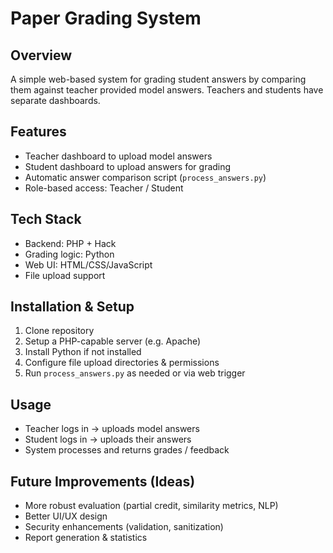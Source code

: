 # Paper Grading System

## Overview  
A simple web-based system for grading student answers by comparing them against teacher provided model answers. Teachers and students have separate dashboards.

## Features  
- Teacher dashboard to upload model answers  
- Student dashboard to upload answers for grading  
- Automatic answer comparison script (`process_answers.py`)  
- Role-based access: Teacher / Student  

## Tech Stack  
- Backend: PHP + Hack  
- Grading logic: Python  
- Web UI: HTML/CSS/JavaScript  
- File upload support  

## Installation & Setup  
1. Clone repository  
2. Setup a PHP-capable server (e.g. Apache)  
3. Install Python if not installed  
4. Configure file upload directories & permissions  
5. Run `process_answers.py` as needed or via web trigger  

## Usage  
- Teacher logs in → uploads model answers  
- Student logs in → uploads their answers  
- System processes and returns grades / feedback  

## Future Improvements (Ideas)  
- More robust evaluation (partial credit, similarity metrics, NLP)  
- Better UI/UX design  
- Security enhancements (validation, sanitization)  
- Report generation & statistics    
